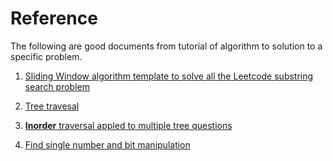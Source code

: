 # Reference

The following are good documents from tutorial of algorithm to solution to a specific problem.

1. [Sliding Window algorithm template to solve all the Leetcode substring search problem](https://leetcode.com/problems/find-all-anagrams-in-a-string/discuss/92007/Sliding-Window-algorithm-template-to-solve-all-the-Leetcode-substring-search-problem)

2. [Tree travesal](https://en.wikipedia.org/wiki/Tree_traversal)

3. [**Inorder** traversal appled to multiple tree questions]( https://leetcode.com/problems/validate-binary-search-tree/discuss/32112/Learn-one-iterative-inorder-traversal-apply-it-to-multiple-tree-questions-(Java-Solution))

4. [Find single number and bit manipulation](https://leetcode.com/problems/single-number-ii/discuss/43295/Detailed-explanation-and-generalization-of-the-bitwise-operation-method-for-single-numbers)